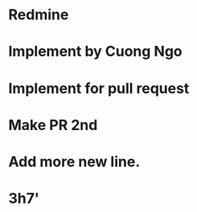 # Redmine
# Implement by Cuong Ngo
# Implement for pull request
# Make PR 2nd
# Add more new line.
# 3h7'
